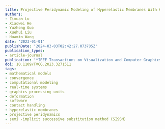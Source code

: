 ```yaml
---
title: Projective Peridynamic Modeling of Hyperelastic Membranes With Contact
authors:
- Zixuan Lu
- Xiaowei He
- Yuzhong Guo
- Xuehui Liu
- Huamin Wang
date: '2023-01-01'
publishDate: '2024-03-03T02:42:27.073705Z'
publication_types:
- article-journal
publication: '*IEEE Transactions on Visualization and Computer Graphics*'
doi: 10.1109/TVCG.2023.3271511
tags:
- mathematical models
- convergence
- computational modeling
- real-time systems
- graphics processing units
- deformation
- software
- contact handling
- hyperelastic membranes
- projective peridynamics
- semi -implicit successive substitution method (SISSM)
---
```

